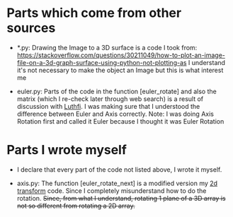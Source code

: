 # Parts which come from other sources
- *.py: Drawing the Image to a 3D surface is a code I took from: https://stackoverflow.com/questions/30211049/how-to-plot-an-image-file-on-a-3d-graph-surface-using-python-not-plotting-as
I understand it's not necessary to make the object an Image but this is what interest me

- euler.py: Parts of the code in the function [euler_rotate] and also the matrix (which I re-check later through web search) is a result of discussion with [Luthfi](https://github.com/LLuthfiY). I was making sure that I understood the difference between Euler and Axis correctly. Note: I was doing Axis Rotation first and called it Euler because I thought it was Euler Rotation

# Parts I wrote myself

- I declare that every part of the code not listed above, I wrote it myself.

- axis.py: The function [euler_rotate_next] is a modified version my [2d transform](https://github.com/Romeless/Affine-2D-Transformation) code. Since I completely misunderstand how to do the rotation. ~~Since, from what I understand, rotating 1 plane of a 3D array is not so different from rotating a 2D array.~~
